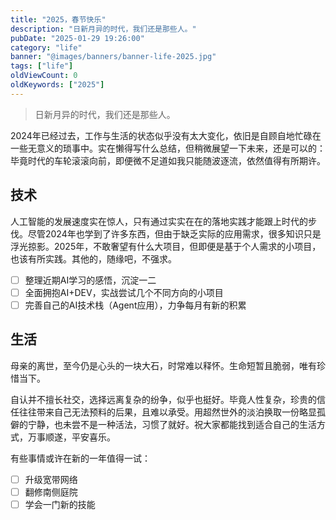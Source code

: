 ```yaml
---
title: "2025，春节快乐"
description: "日新月异的时代，我们还是那些人。"
pubDate: "2025-01-29 19:26:00"
category: "life"
banner: "@images/banners/banner-life-2025.jpg"
tags: ["life"]
oldViewCount: 0
oldKeywords: ["2025"]
---
```


> 日新月异的时代，我们还是那些人。

2024年已经过去，工作与生活的状态似乎没有太大变化，依旧是自顾自地忙碌在一些无意义的琐事中。实在懒得写什么总结，但稍微展望一下未来，还是可以的：毕竟时代的车轮滚滚向前，即便微不足道如我只能随波逐流，依然值得有所期许。

## 技术

人工智能的发展速度实在惊人，只有通过实实在在的落地实践才能跟上时代的步伐。尽管2024年也学到了许多东西，但由于缺乏实际的应用需求，很多知识只是浮光掠影。2025年，不敢奢望有什么大项目，但即便是基于个人需求的小项目，也该有所实践。其他的，随缘吧，不强求。

- [ ] 整理近期AI学习的感悟，沉淀一二
- [ ] 全面拥抱AI+DEV，实战尝试几个不同方向的小项目
- [ ] 完善自己的AI技术栈（Agent应用），力争每月有新的积累

## 生活

母亲的离世，至今仍是心头的一块大石，时常难以释怀。生命短暂且脆弱，唯有珍惜当下。

自认并不擅长社交，选择远离复杂的纷争，似乎也挺好。毕竟人性复杂，珍贵的信任往往带来自己无法预料的后果，且难以承受。用超然世外的淡泊换取一份略显孤僻的宁静，也未尝不是一种活法，习惯了就好。祝大家都能找到适合自己的生活方式，万事顺遂，平安喜乐。

有些事情或许在新的一年值得一试：
- [ ] 升级宽带网络
- [ ] 翻修南侧庭院
- [ ] 学会一门新的技能
